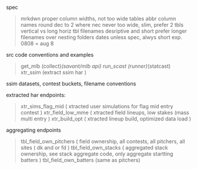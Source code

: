 spec
> mrkdwn
  > proper column widths, not too wide
> tables
  > abbr column names
  > round dec to 2 where nec
  > never too wide, slim, prefer 2 tbls vertical vs
    long horiz tbl
> filenames
  > desriptive and short
  > prefer longer filenames over nesting folders
> dates
  > unless spec, alwys short exp. 0808 = aug 8

src code conventions and examples
> get_mlb  (collect)_(savant/mlb api)
> run_scast (runner)_(statcast)
> xtr_ssim (extract ssim har )

ssim datasets, contest buckets, filename conventions

extracted har endpoints:
> xtr_sims_flag_mid ( xtracted user simulations for flag
  mid entry contest )
> xtr_field_low_mme ( xtracted field lineups, low stakes
  (mass multi entry )
> xtr_build_opt ( xtracted lineup build, optimized data     load )

aggregating endpoints
> tbl_field_own_pitchers ( field ownership, all contests, all pitchers, all sites ( dk and or fd )
> tbl_field_own_stacks ( aggregated stack ownership, see stack aggregate code, only aggregate startting batters )
> tbl_field_own_batters (same as pitchers)
